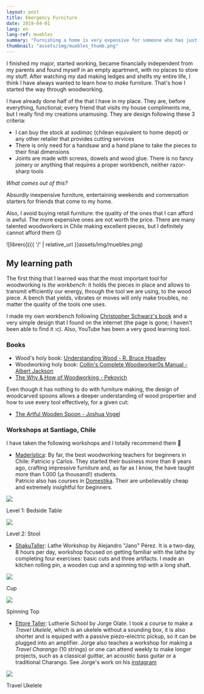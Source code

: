 ```yaml
---
layout: post
title: Emergency Furniture
date: 2019-04-01
lang: en
lang-ref: muebles
summary: "Furnishing a home is very expensive for someone who has just graduated"
thumbnail: "assets/img/muebles_thumb.png"
---
```

I finished my major, started working, became financially independent from my parents and found myself in an empty apartment, with no places to store my stuff. After watching my dad making ledges and shelfs my entire life, I think I have always wanted to learn how to *make* furniture. That's how I started the way through woodworking.

I have already done half of the that I have in my place. They are, before everything, functional; every friend that visits my house compliments me, but I really find my creations unamusing. They are design following these 3 criteria:
- I can buy the stock at *sodimac* (chilean equivalent to home depot) or any other retailer that provides cutting services
- There is only need for a handsaw and a hand plane to take the pieces to their final dimensions
- Joints are made with screws, dowels and wood glue. There is no fancy joinery or anything that requires a proper workbench, neither razor-sharp tools

*What comes out of this?*

Absurdly inexpensive furniture, entertaining weekends and conversation starters for friends that come to my home.

Also, I avoid buying retail furniture: the quality of the ones that I can afford is awful. The more expensive ones are not worth the price. There are many talented woodworkers in Chile making excellent pieces, but I definitely cannot afford them :pensive:


![librero]({{ '/' | relative_url }}assets/img/muebles.png)


## My learning path
The first thing that I learned was that the most important tool for woodworking is *the workbench*: it holds the pieces in place and allows to transmit efficiently our energy, through the tool we are using, to the wood piece. A bench that yields, vibrates or moves will only make troubles, no matter the quality of the tools one uses.

I made my own workbench following [Christopher Schwarz's book](https://www.amazon.com/-/es/Christopher-Schwarz/dp/1440343128) and a very simple design that I found on the internet (the page is gone; I haven't been able to find it :c). Also, YouTube has been a very good learning tool.
### Books
- Wood's holy book: [Understanding Wood - R. Bruce Hoadley](https://www.amazon.es/Understanding-Wood-Craftsmans-Guide-Technology/dp/1561583588)
- Woodworking holy book: [Collin's Complete Woodworker0s Manual - Albert Jackson](https://www.amazon.com/Collins-Complete-Woodworkers-Manual-Jackson/dp/0007164424)
- [The Why & How of Woodworking - Pekovich](https://www.amazon.com/-/es/Michael-Pekovich/dp/1631869272)

Even though it has nothing to do with furniture making, the design of woodcarved spoons allows a deeper understanding of wood propertier and how to use every tool effectively, for a given cut:
- [The Artful Wooden Spoon - Joshua Vogel](https://www.amazon.com/-/es/Joshua-Vogel/dp/1452137722)

### Workshops at Santiago, Chile
I have taken the following workshops and I totally recommend them :100:

- [Maderística](https://www.maderistica.cl/): 
By far, the best woodworking teachers for beginners in Chile: Patricio y Carlos. They started their business more than 8 years ago, crafting impressive furniture and, as far as I know, the have taught more than 1.000 (¡a thousand!) students.<br>
Patricio also has courses in [Domestika](https://www.domestika.org/es/courses/557-carpinteria-profesional-para-principiantes). Their are unbelievably cheap and extremely insightful for beginners.

<section class="gallery">
    <div>
        <img src="{{ '/' | relative_url }}assets/img/maderistica1.png">
        <p class="caption">Level 1: Bedside Table</p>
    </div>
    <div>
        <img src="{{ '/' | relative_url }}assets/img/maderistica2.png">
        <p class="caption">Level 2: Stool</p>
    </div>
</section>

- [ShakuTaller](https://www.shakutaller.cl/): Lathe Workshop by Alejandro "Jano" Pérez. It is a two-day, 8 hours per day, workshop focused on getting familiar with the lathe by completing four exercises: basic cuts and three artifacts. I made an kitchen rolling pin, a wooden cup and a spinning top with a long shaft.

<section class="gallery">
    <div>
        <img src="{{ '/' | relative_url }}assets/img/torno1.png">
        <p class="caption">Cup</p>
    </div>
    <div>
        <img src="{{ '/' | relative_url }}assets/img/torno2.png">
        <p class="caption">Spinning Top</p>
    </div>
</section>


- [Ettore Taller](https://www.ettoretaller.cl/): Lutherie School by Jorge Olate. I took a course to make a *Travel Ukelele*, which is an ukelele without a sounding box, it is also shorter and is equiped with a passive piezo-electric pickup, so it can be plugged into an amplifier. Jorge also teaches a workshop for making a *Travel Charango* (10 strings) or one can attend weekly to make longer projects, such as a classical guittar, an acoustic bass guitar or a traditional Charango. See Jorge's work on his [instagram](https://www.instagram.com/ettoretaller/)

<section class="gallery">
    <div>
        <img src="{{ '/' | relative_url }}assets/img/ukelele.png">
        <p class="caption">Travel Ukelele</p>
    </div>
</section>